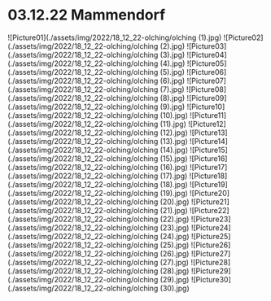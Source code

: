 # 03.12.22 Mammendorf
![Picture01](./assets/img/2022/18_12_22-olching/olching (1).jpg)
![Picture02](./assets/img/2022/18_12_22-olching/olching (2).jpg)
![Picture03](./assets/img/2022/18_12_22-olching/olching (3).jpg)
![Picture04](./assets/img/2022/18_12_22-olching/olching (4).jpg)
![Picture05](./assets/img/2022/18_12_22-olching/olching (5).jpg)
![Picture06](./assets/img/2022/18_12_22-olching/olching (6).jpg)
![Picture07](./assets/img/2022/18_12_22-olching/olching (7).jpg)
![Picture08](./assets/img/2022/18_12_22-olching/olching (8).jpg)
![Picture09](./assets/img/2022/18_12_22-olching/olching (9).jpg)
![Picture10](./assets/img/2022/18_12_22-olching/olching (10).jpg)
![Picture11](./assets/img/2022/18_12_22-olching/olching (11).jpg)
![Picture12](./assets/img/2022/18_12_22-olching/olching (12).jpg)
![Picture13](./assets/img/2022/18_12_22-olching/olching (13).jpg)
![Picture14](./assets/img/2022/18_12_22-olching/olching (14).jpg)
![Picture15](./assets/img/2022/18_12_22-olching/olching (15).jpg)
![Picture16](./assets/img/2022/18_12_22-olching/olching (16).jpg)
![Picture17](./assets/img/2022/18_12_22-olching/olching (17).jpg)
![Picture18](./assets/img/2022/18_12_22-olching/olching (18).jpg)
![Picture19](./assets/img/2022/18_12_22-olching/olching (19).jpg)
![Picture20](./assets/img/2022/18_12_22-olching/olching (20).jpg)
![Picture21](./assets/img/2022/18_12_22-olching/olching (21).jpg)
![Picture22](./assets/img/2022/18_12_22-olching/olching (22).jpg)
![Picture23](./assets/img/2022/18_12_22-olching/olching (23).jpg)
![Picture24](./assets/img/2022/18_12_22-olching/olching (24).jpg)
![Picture25](./assets/img/2022/18_12_22-olching/olching (25).jpg)
![Picture26](./assets/img/2022/18_12_22-olching/olching (26).jpg)
![Picture27](./assets/img/2022/18_12_22-olching/olching (27).jpg)
![Picture28](./assets/img/2022/18_12_22-olching/olching (28).jpg)
![Picture29](./assets/img/2022/18_12_22-olching/olching (29).jpg)
![Picture30](./assets/img/2022/18_12_22-olching/olching (30).jpg)